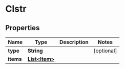 

# Clstr

## Properties

Name | Type | Description | Notes
------------ | ------------- | ------------- | -------------
**type** | **String** |  |  [optional]
**items** | [**List&lt;Item&gt;**](Item.md) |  | 




